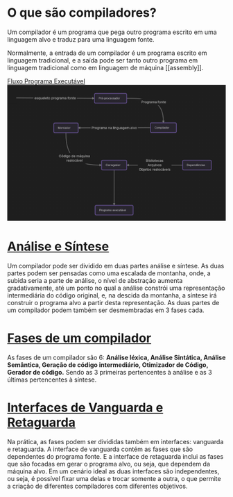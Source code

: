 # O que são compiladores?
Um compilador é um programa que pega outro programa escrito em uma linguagem alvo e traduz para uma linguagem fonte.

Normalmente, a entrada de um compilador é um programa escrito em linguagem tradicional, e a saída pode ser tanto outro programa em linguagem tradicional como em linguagem de máquina [[assembly]].

[Fluxo Programa Executável](Fluxo%20Programa%20Executável.canvas)
![Fluxo programa executável](../assets/Pasted%20image%2020231119215842.png)
# [Análise e Síntese](Análise%20e%20Síntese.md)
Um compilador pode ser dividido em duas partes análise e síntese. As duas partes podem ser pensadas como uma escalada de montanha, onde, a subida seria a parte de análise, o nível de abstração aumenta gradativamente, até um ponto no qual a análise constrói uma representação intermediária do código original, e, na descida da montanha, a síntese irá construir o programa alvo a partir desta representação.  As duas partes de um compilador podem também ser desmembradas em 3 fases cada.
# [Fases de um compilador](Fases%20de%20um%20compilador.md)
As fases de um compilador são 6: **Análise léxica, Análise Sintática, Análise Semântica, Geração de código intermediário, Otimizador de Código, Gerador de código.** Sendo as 3 primeiras pertencentes à análise e as 3 últimas pertencentes à síntese.
# [Interfaces de Vanguarda e Retaguarda](Interfaces%20de%20Vanguarda%20e%20Retaguarda.md)
Na prática,  as fases podem ser divididas também em interfaces: vanguarda e retaguarda. A interface de vanguarda contém as fases que são dependentes do programa fonte. E a interface de retaguarda inclui as fases que são focadas em gerar o programa alvo, ou seja, que dependem da máquina alvo. Em um cenário ideal as duas interfaces são independentes, ou seja, é possível fixar uma delas e trocar somente a outra, o que permite a criação de diferentes compiladores com diferentes objetivos.

